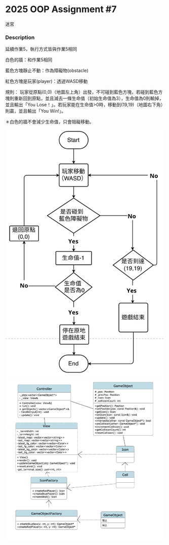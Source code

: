 # 2025 OOP Assignment #7
迷宮
### Description
延續作業5，執行方式皆與作業5相同

白色的牆：和作業5相同

藍色方塊靜止不動：作為障礙物(obstacle)

紅色方塊是玩家(player)：透過WASD移動

規則：
玩家從原點(0,0)（地圖左上角）出發，不可碰到藍色方塊，若碰到藍色方塊則重新回到原點，並且減去一條生命值（初始生命值為3），生命值為0則輸掉，並且輸出「You Lose！」。若玩家能在生命值>0時，移動到(19,19)（地圖右下角）則贏，並且輸出「You Win!」。

＊白色的牆不會減少生命值，只會阻礙移動。

![Flow Chart](images/oop-flow%20chart.png)
![UML](images/oop-UML.png)
